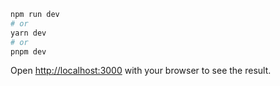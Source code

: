 ```bash
npm run dev
# or
yarn dev
# or
pnpm dev
```

Open [http://localhost:3000](http://localhost:3000) with your browser to see the result.